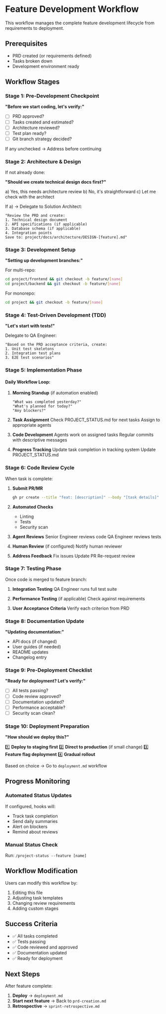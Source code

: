 # Feature Development Workflow

This workflow manages the complete feature development lifecycle from requirements to deployment.

## Prerequisites
- PRD created (or requirements defined)
- Tasks broken down
- Development environment ready

## Workflow Stages

### Stage 1: Pre-Development Checkpoint
**"Before we start coding, let's verify:"**

- [ ] PRD approved? 
- [ ] Tasks created and estimated?
- [ ] Architecture reviewed?
- [ ] Test plan ready?
- [ ] Git branch strategy decided?

If any unchecked → Address before continuing

### Stage 2: Architecture & Design
If not already done:

**"Should we create technical design docs first?"**

a) Yes, this needs architecture review
b) No, it's straightforward
c) Let me check with the architect

If a) → Delegate to Solution Architect:
```
"Review the PRD and create:
1. Technical design document
2. API specifications (if applicable)
3. Database schema (if applicable)
4. Integration points
Save to: project/docs/architecture/DESIGN-[feature].md"
```

### Stage 3: Development Setup
**"Setting up development branches:"**

For multi-repo:
```bash
cd project/frontend && git checkout -b feature/[name]
cd project/backend && git checkout -b feature/[name]
```

For monorepo:
```bash
cd project && git checkout -b feature/[name]
```

### Stage 4: Test-Driven Development (TDD)
**"Let's start with tests!"**

Delegate to QA Engineer:
```
"Based on the PRD acceptance criteria, create:
1. Unit test skeletons
2. Integration test plans
3. E2E test scenarios"
```

### Stage 5: Implementation Phase

#### Daily Workflow Loop:
1. **Morning Standup** (if automation enabled)
   ```
   "What was completed yesterday?"
   "What's planned for today?"
   "Any blockers?"
   ```

2. **Task Assignment**
   Check PROJECT_STATUS.md for next tasks
   Assign to appropriate agents

3. **Code Development**
   Agents work on assigned tasks
   Regular commits with descriptive messages

4. **Progress Tracking**
   Update task completion in tracking system
   Update PROJECT_STATUS.md

### Stage 6: Code Review Cycle
When task is complete:

1. **Submit PR/MR**
   ```bash
   gh pr create --title "feat: [description]" --body "[task details]"
   ```

2. **Automated Checks**
   - Linting
   - Tests
   - Security scan

3. **Agent Reviews**
   Senior Engineer reviews code
   QA Engineer reviews tests

4. **Human Review** (if configured)
   Notify human reviewer

5. **Address Feedback**
   Fix issues
   Update PR
   Re-request review

### Stage 7: Testing Phase
Once code is merged to feature branch:

1. **Integration Testing**
   QA Engineer runs full test suite

2. **Performance Testing** (if applicable)
   Check against requirements

3. **User Acceptance Criteria**
   Verify each criterion from PRD

### Stage 8: Documentation Update
**"Updating documentation:"**

- API docs (if changed)
- User guides (if needed)
- README updates
- Changelog entry

### Stage 9: Pre-Deployment Checklist
**"Ready for deployment? Let's verify:"**

- [ ] All tests passing?
- [ ] Code review approved?
- [ ] Documentation updated?
- [ ] Performance acceptable?
- [ ] Security scan clean?

### Stage 10: Deployment Preparation
**"How should we deploy this?"**

1️⃣ **Deploy to staging first**
2️⃣ **Direct to production** (if small change)
3️⃣ **Feature flag deployment**
4️⃣ **Gradual rollout**

Based on choice → Go to `deployment.md` workflow

## Progress Monitoring

### Automated Status Updates
If configured, hooks will:
- Track task completion
- Send daily summaries
- Alert on blockers
- Remind about reviews

### Manual Status Check
Run: `/project-status --feature [name]`

## Workflow Modification

Users can modify this workflow by:
1. Editing this file
2. Adjusting task templates
3. Changing review requirements
4. Adding custom stages

## Success Criteria
- ✅ All tasks completed
- ✅ Tests passing
- ✅ Code reviewed and approved
- ✅ Documentation updated
- ✅ Ready for deployment

## Next Steps
After feature complete:
1. **Deploy** → `deployment.md`
2. **Start next feature** → Back to `prd-creation.md`
3. **Retrospective** → `sprint-retrospective.md`